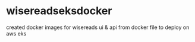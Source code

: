 # wisereadseksdocker
created docker images for wisereads ui &amp; api from docker file to deploy on aws eks
